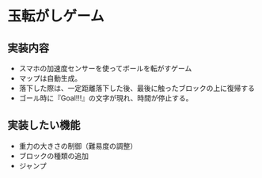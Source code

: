 # 玉転がしゲーム

## 実装内容
* スマホの加速度センサーを使ってボールを転がすゲーム
* マップは自動生成。
* 落下した際は、一定距離落下した後、最後に触ったブロックの上に復帰する
* ゴール時に『Goal!!!』の文字が現れ、時間が停止する。

## 実装したい機能
* 重力の大きさの制御（難易度の調整）
* ブロックの種類の追加
* ジャンプ

